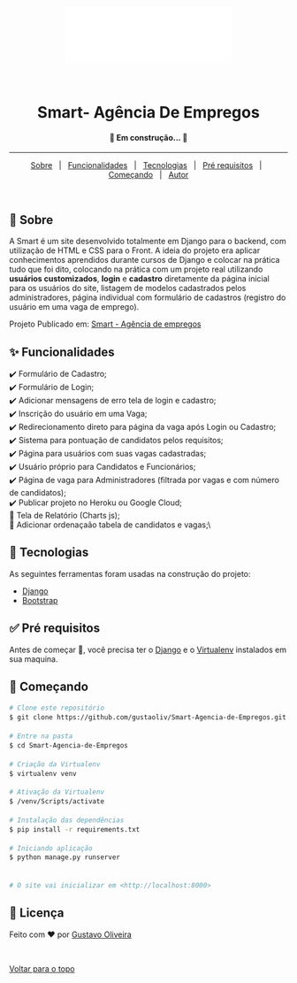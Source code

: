 <div align="center" id="top"> 
  <img src="core/static/images/logo.png" alt="Smart   Agência De Empregos" />

  &#xa0;

  <!-- <a href="https://smartagênciadeempregos.netlify.com">Demo</a> -->
</div>

<h1 align="center">Smart- Agência De Empregos</h1>



<!-- Status -->

 <h4 align="center"> 
	🚧 Em construção... 🚧
</h4> 

<hr>

<p align="center">
  <a href="#dart-sobre">Sobre</a> &#xa0; | &#xa0; 
  <a href="#sparkles-funcionalidades">Funcionalidades</a> &#xa0; | &#xa0;
  <a href="#rocket-tecnologias">Tecnologias</a> &#xa0; | &#xa0;
  <a href="#white_check_mark-pré-requesitos">Pré requisitos</a> &#xa0; | &#xa0;
  <a href="#checkered_flag-começando">Começando</a> &#xa0; | &#xa0;
  <a href="https://github.com/gutaoliv" target="_blank">Autor</a>
</p>

<br>

## :dart: Sobre ##

A Smart é um site desenvolvido totalmente em Django para o backend, com utilização de HTML e CSS para o Front. A ideia do projeto era aplicar conhecimentos aprendidos durante cursos de Django e colocar na prática tudo que foi dito, colocando na prática com um projeto real utilizando **usuários customizados**, **login** e **cadastro** diretamente da página inicial para os usuários do site, listagem de modelos cadastrados pelos administradores, página individual com formulário de cadastros (registro do usuário em uma vaga de emprego).

Projeto Publicado em: [Smart - Agência de empregos](http://35.222.239.242)


## :sparkles: Funcionalidades ##

:heavy_check_mark: Formulário de Cadastro;\
:heavy_check_mark: Formulário de Login;\
:heavy_check_mark: Adicionar mensagens de erro tela de login e cadastro;\
:heavy_check_mark: Inscrição do usuário em uma Vaga;\
:heavy_check_mark: Redirecionamento direto para página da vaga após Login ou Cadastro;\
:heavy_check_mark: Sistema para pontuação de candidatos pelos requisitos;\
:heavy_check_mark: Página para usuários com suas vagas cadastradas;\
:heavy_check_mark: Usuário próprio para Candidatos e Funcionários;\
:heavy_check_mark: Página de vaga para Administradores (filtrada por vagas e com número de candidatos);\
:heavy_check_mark: Publicar projeto no Heroku ou Google Cloud;\
:construction: Tela de Relatório (Charts js);\
:construction: Adicionar ordenaçaão tabela de candidatos e vagas;\


## :rocket: Tecnologias ##

As seguintes ferramentas foram usadas na construção do projeto:

- [Django](https://www.djangoproject.com/)
- [Bootstrap](https://getbootstrap.com/)

## :white_check_mark: Pré requisitos ##

Antes de começar :checkered_flag:, você precisa ter o [Django](https://www.djangoproject.com/) e o [Virtualenv](https://virtualenv.pypa.io/en/latest/#) instalados em sua maquina.

## :checkered_flag: Começando ##

```bash
# Clone este repositório
$ git clone https://github.com/gustaoliv/Smart-Agencia-de-Empregos.git

# Entre na pasta
$ cd Smart-Agencia-de-Empregos

# Criação da Virtualenv
$ virtualenv venv

# Ativação da Virtualenv
$ /venv/Scripts/activate

# Instalação das dependências
$ pip install -r requirements.txt

# Iniciando aplicação
$ python manage.py runserver


# O site vai inicializar em <http://localhost:8000>
```


## :memo: Licença ##

Feito com :heart: por <a href="https://github.com/gustaoliv" target="_blank">Gustavo Oliveira</a>

&#xa0;

<a href="#top">Voltar para o topo</a>
